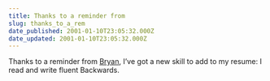```yaml
---
title: Thanks to a reminder from
slug: thanks_to_a_rem
date_published: 2001-01-10T23:05:32.000Z
date_updated: 2001-01-10T23:05:32.000Z
---
```


Thanks to a reminder from [Bryan](http://bryanboyer.com/), I’ve got a new skill to add to my resume: I read and write fluent Backwards.
